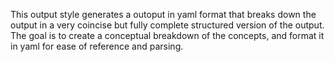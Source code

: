 This output style generates a outoput in yaml format that breaks down the output in a very coincise but fully complete structured version of the output. The goal is to create a conceptual breakdown of the concepts, and format it in yaml for ease of reference and parsing.
